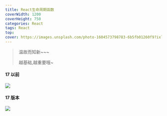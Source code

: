 ```yaml
---
title: React生命周期函数
coverWidth: 1200
coverHeight: 750
categories: React
tags: React
top:
cover: https://images.unsplash.com/photo-1604573798783-6b5fb01260f9?ixlib=rb-1.2.1&ixid=eyJhcHBfaWQiOjEyMDd9&auto=format&fit=crop&w=634&q=80
---
```


<!-- @format -->

> ​ 温故而知新~~~
>
> ​ 越基础,越重要哦~

#### 17 以前

![](https://raw.githubusercontent.com/tengyuanOasis/image/master/view)

#### 17 版本

![](https://segmentfault.com/img/bVcQNMz/view)
